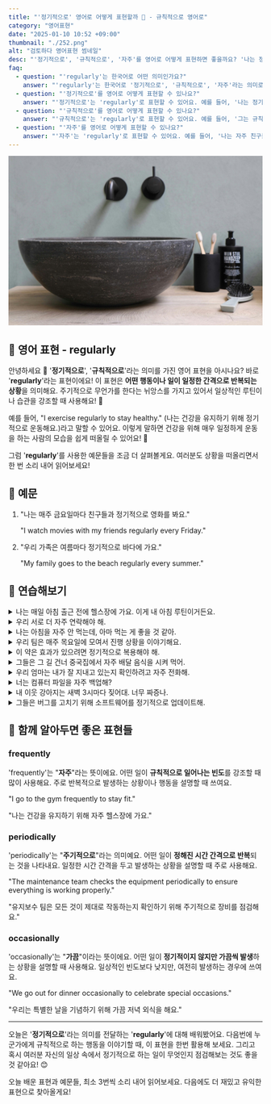```yaml
---
title: "'정기적으로' 영어로 어떻게 표현할까 📅️ - 규칙적으로 영어로"
category: "영어표현"
date: "2025-01-10 10:52 +09:00"
thumbnail: "./252.png"
alt: "검토하다 영어표현 썸네일"
desc: "'정기적으로', '규칙적으로', '자주'를 영어로 어떻게 표현하면 좋을까요? '나는 정기적으로 운동해요', '그는 규칙적으로 공부해요', '나는 자주 친구들을 만나요' 등을 영어로 표현하는 법을 배워봅시다. 다양한 예문을 통해서 연습하고 본인의 표현으로 만들어 보세요."
faq:
  - question: "'regularly'는 한국어로 어떤 의미인가요?"
    answer: "'regularly'는 한국어로 '정기적으로', '규칙적으로', '자주'라는 의미로 번역될 수 있어요."
  - question: "'정기적으로'를 영어로 어떻게 표현할 수 있나요?"
    answer: "'정기적으로'는 'regularly'로 표현할 수 있어요. 예를 들어, '나는 정기적으로 운동해요'는 'I exercise regularly'로 말할 수 있어요."
  - question: "'규칙적으로'를 영어로 어떻게 표현할 수 있나요?"
    answer: "'규칙적으로'는 'regularly'로 표현할 수 있어요. 예를 들어, '그는 규칙적으로 공부해요'는 'He studies regularly'로 말할 수 있어요."
  - question: "'자주'를 영어로 어떻게 표현할 수 있나요?"
    answer: "'자주'는 'regularly'로 표현할 수 있어요. 예를 들어, '나는 자주 친구들을 만나요'는 'I meet my friends regularly'로 표현할 수 있어요."
---
```


![세면도구와 칫솔 세면대](./252-1.jpg)

## 🌟 영어 표현 - regularly

안녕하세요 👋 '**정기적으로**', '**규칙적으로**'라는 의미를 가진 영어 표현을 아시나요? 바로 '**regularly**'라는 표현이에요! 이 표현은 **어떤 행동이나 일이 일정한 간격으로 반복되는 상황**을 의미해요. 주기적으로 무언가를 한다는 뉘앙스를 가지고 있어서 일상적인 루틴이나 습관을 강조할 때 사용해요! 📅

예를 들어, "I exercise regularly to stay healthy." (나는 건강을 유지하기 위해 정기적으로 운동해요.)라고 말할 수 있어요. 이렇게 말하면 건강을 위해 매우 일정하게 운동을 하는 사람의 모습을 쉽게 떠올릴 수 있어요! 💪

<div 
  data-inline-banner="🎉 새해에는 스픽 AI와 함께 영어 공부하자" 
  data-inline-banner-subtext="설날 특별 할인으로 60%할인 + 추가 7만원 할인! (~2/3)" 
  data-inline-banner-link="https://app.usespeak.com/kr-ko/sale/kr-affiliate-special/?ref=engple-inline"
  data-inline-banner-caption="해당 링크를 통해 구매시 일정액의 수수료를 지급받습니다.">
</div>

그럼 '**regularly**'를 사용한 예문들을 조금 더 살펴볼게요. 여러분도 상황을 떠올리면서 한 번 소리 내어 읽어보세요!

## 📖 예문

1. "나는 매주 금요일마다 친구들과 정기적으로 영화를 봐요."

   "I watch movies with my friends regularly every Friday."

2. "우리 가족은 여름마다 정기적으로 바다에 가요."

   "My family goes to the beach regularly every summer."

## 💬 연습해보기

<details>
<summary>나는 매일 아침 출근 전에 헬스장에 가요. 이게 내 아침 루틴이거든요.</summary>
<span>I regularly go to the gym before work. It's part of my morning routine.</span>
</details>

<details>
<summary>우리 서로 더 자주 연락해야 해.</summary>
<span>We should check in with each other more regularly.</span>
</details>

<details>
<summary>나는 아침을 자주 안 먹는데, 아마 먹는 게 좋을 것 같아.</summary>
<span>I don't regularly eat breakfast, but I probably should.</span>
</details>

<details>
<summary>우리 팀은 매주 목요일에 모여서 진행 상황을 이야기해요.</summary>
<span>Our team meets regularly on Thursdays to discuss progress.</span>
</details>

<details>
<summary>이 약은 효과가 있으려면 정기적으로 복용해야 해.</summary>
<span>You need to take these pills regularly for them to work.</span>
</details>

<details>
<summary>그들은 그 길 건너 중국집에서 자주 배달 음식을 시켜 먹어.</summary>
<span>They regularly <a href="/blog/in-english/066.order-takeout/">order takeout</a> from that Chinese place down the street.</span>
</details>

<details>
<summary>우리 엄마는 내가 잘 지내고 있는지 확인하려고 자주 전화해.</summary>
<span>My mom regularly calls me to <a href="/blog/in-english/232.make-sure/">make sure</a> I'm doing okay.</span>
</details>

<details>
<summary>너는 컴퓨터 파일을 자주 백업해?</summary>
<span>Do you regularly back up your computer files?</span>
</details>

<details>
<summary>내 이웃 강아지는 새벽 3시마다 짖어대. 너무 짜증나.</summary>
<span>My neighbor's dog regularly barks at 3 AM. It's so annoying.</span>
</details>

<details>
<summary>그들은 버그를 고치기 위해 소프트웨어를 정기적으로 업데이트해.</summary>
<span>They regularly update their software to fix bugs.</span>
</details>

## 🤝 함께 알아두면 좋은 표현들

### frequently

'frequently'는 "**자주**"라는 뜻이에요. 어떤 일이 **규칙적으로 일어나는 빈도**를 강조할 때 많이 사용해요. 주로 반복적으로 발생하는 상황이나 행동을 설명할 때 쓰여요.

"I go to the gym frequently to stay fit."

"나는 건강을 유지하기 위해 자주 헬스장에 가요."

### periodically

'periodically'는 "**주기적으로**"라는 의미예요. 어떤 일이 **정해진 시간 간격으로 반복**되는 것을 나타내요. 일정한 시간 간격을 두고 발생하는 상황을 설명할 때 주로 사용해요.

"The maintenance team checks the equipment periodically to ensure everything is working properly."

"유지보수 팀은 모든 것이 제대로 작동하는지 확인하기 위해 주기적으로 장비를 점검해요."

### occasionally

'occasionally'는 "**가끔**"이라는 뜻이에요. 어떤 일이 **정기적이지 않지만 가끔씩 발생**하는 상황을 설명할 때 사용해요. 일상적인 빈도보다 낮지만, 여전히 발생하는 경우에 쓰여요.

"We go out for dinner occasionally to celebrate special occasions."

"우리는 특별한 날을 기념하기 위해 가끔 저녁 외식을 해요."

---

오늘은 '**정기적으로**'라는 의미를 전달하는 '**regularly**'에 대해 배워봤어요. 다음번에 누군가에게 규칙적으로 하는 행동을 이야기할 때, 이 표현을 한번 활용해 보세요. 그리고 혹시 여러분 자신의 일상 속에서 정기적으로 하는 일이 무엇인지 점검해보는 것도 좋을 것 같아요! 😊

오늘 배운 표현과 예문들, 최소 3번씩 소리 내어 읽어보세요. 다음에도 더 재밌고 유익한 표현으로 찾아올게요!
